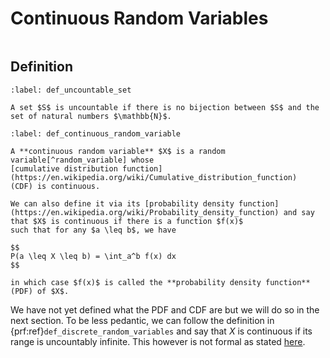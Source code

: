 # Continuous Random Variables

```{contents}
```

## Definition

```{prf:definition} Uncoutable Set
:label: def_uncountable_set

A set $S$ is uncountable if there is no bijection between $S$ and the set of natural numbers $\mathbb{N}$.
```

```{prf:definition} Continuous Random Variables
:label: def_continuous_random_variable

A **continuous random variable** $X$ is a random variable[^random_variable] whose
[cumulative distribution function](https://en.wikipedia.org/wiki/Cumulative_distribution_function)
(CDF) is continuous.

We can also define it via its [probability density function](https://en.wikipedia.org/wiki/Probability_density_function) and say that $X$ is continuous if there is a function $f(x)$
such that for any $a \leq b$, we have

$$
P(a \leq X \leq b) = \int_a^b f(x) dx
$$

in which case $f(x)$ is called the **probability density function** (PDF) of $X$.
```

We have not yet defined what the PDF and CDF are but we will do so in the next
section. To be less pedantic, we can follow the definition in
{prf:ref}`def_discrete_random_variables` and say that $X$ is continuous if its
range is uncountably infinite. This however is not formal as stated
[here](https://stats.stackexchange.com/questions/455668/defining-continuous-random-variables-via-uncountable-sets).

[^random_variable]:
    See {prf:ref}`random_variables` for the definition of a random variable.
